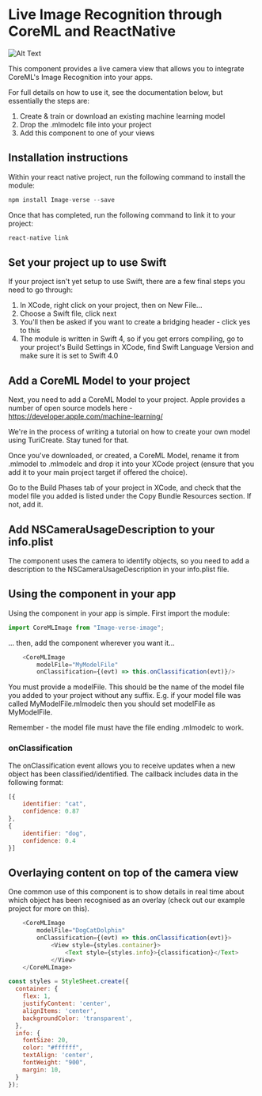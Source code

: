 # Live Image Recognition through CoreML and ReactNative

![Alt Text](https://github.com/huzaifa9811/Image-verse/raw/master/images/demo.gif)

This component provides a live camera view that allows you to integrate CoreML's Image Recognition into your apps.

For full details on how to use it, see the documentation below, but essentially the steps are:

1. Create & train or download an existing machine learning model
2. Drop the .mlmodelc file into your project
3. Add this component to one of your views

## Installation instructions
Within your react native project, run the following command to install the module:

```javascript
npm install Image-verse --save
```

Once that has completed, run the following command to link it to your project:

```javascript
react-native link
```

## Set your project up to use Swift
If your project isn't yet setup to use Swift, there are a few final steps you need to go through:

1. In XCode, right click on your project, then on New File...
2. Choose a Swift file, click next
3. You'll then be asked if you want to create a bridging header - click yes to this
4. The module is written in Swift 4, so if you get errors compiling, go to your project's Build Settings in XCode, find Swift Language Version and make sure it is set to Swift 4.0

## Add a CoreML Model to your project
Next, you need to add a CoreML Model to your project.
Apple provides a number of open source models here - https://developer.apple.com/machine-learning/

We're in the process of writing a tutorial on how to create your own model using TuriCreate. Stay tuned for that.

Once you've downloaded, or created, a CoreML Model, rename it from .mlmodel to .mlmodelc and drop it into your XCode project (ensure that you add it to your main project target if offered the choice).

Go to the Build Phases tab of your project in XCode, and check that the model file you added is listed under the Copy Bundle Resources section. If not, add it.

## Add NSCameraUsageDescription to your info.plist
The component uses the camera to identify objects, so you need to add a description to the NSCameraUsageDescription in your info.plist file.

## Using the component in your app
Using the component in your app is simple. First import the module:

```javascript
import CoreMLImage from "Image-verse-image";
```

... then, add the component wherever you want it...

```javascript
    <CoreMLImage 
        modelFile="MyModelFile" 
        onClassification={(evt) => this.onClassification(evt)}/>
```

You must provide a modelFile. This should be the name of the model file you added to your project without any suffix. E.g. if your model file was called MyModelFile.mlmodelc then you should set modelFile as MyModelFile.

Remember - the model file must have the file ending .mlmodelc to work.

### onClassification
The onClassification event allows you to receive updates when a new object has been classified/identified. The callback includes data in the following format:

```javascript
[{
    identifier: "cat",
    confidence: 0.87
},
{
    identifier: "dog",
    confidence: 0.4
}]
```

## Overlaying content on top of the camera view
One common use of this component is to show details in real time about which object has been recognised as an overlay (check out our example project for more on this).

```javascript
    <CoreMLImage 
        modelFile="DogCatDolphin" 
        onClassification={(evt) => this.onClassification(evt)}>
            <View style={styles.container}>
                <Text style={styles.info}>{classification}</Text>
            </View>
    </CoreMLImage>
```

```javascript
const styles = StyleSheet.create({
  container: {
    flex: 1,
    justifyContent: 'center',
    alignItems: 'center',
    backgroundColor: 'transparent',
  },
  info: {
    fontSize: 20,
    color: "#ffffff",
    textAlign: 'center',
    fontWeight: "900",
    margin: 10,
  }
});
```
